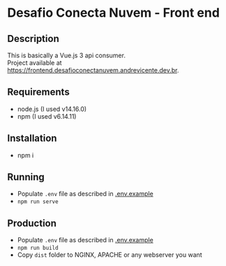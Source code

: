 # Desafio Conecta Nuvem - Front end

## Description
This is basically a Vue.js 3 api consumer.  
Project available at https://frontend.desafioconectanuvem.andrevicente.dev.br. 

## Requirements
- node.js (I used v14.16.0)  
- npm (I used v6.14.11)  

## Installation
- npm i

## Running
- Populate `.env` file as described in [.env.example](.env.example)
- `npm run serve`

## Production
- Populate `.env` file as described in [.env.example](.env.example)
- `npm run build`
- Copy `dist` folder to NGINX, APACHE or any webserver you want


